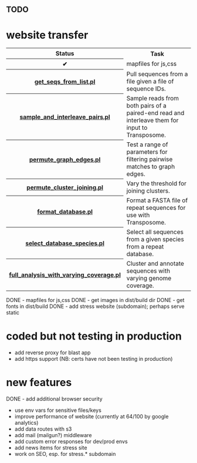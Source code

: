 ## TODO
# website transfer

<table>
<tr><th>Status</th><th>Task</th></tr>
<tr><th>&#10004</a></th><td>mapfiles for js,css</td></tr>
<tr><th><a href="https://github.com/sestaton/transposome-scripts/blob/master/get_seqs_from_list.pl">get_seqs_from_list.pl</a></th><td>Pull sequences from a file given a file of sequence IDs.</td></tr>
<tr><th><a href="https://github.com/sestaton/transposome-scripts/blob/master/sample_and_interleave_pairs.pl">sample_and_interleave_pairs.pl</a></th><td>Sample reads from both pairs of a paired-end read and interleave them for input to Transposome.</td></tr>
<tr><th><a href="https://github.com/sestaton/transposome-scripts/blob/master/permute_graph_edges.pl">permute_graph_edges.pl</a></th><td>Test a range of parameters for filtering pairwise matches to graph edges.</td></tr>
<tr><th><a href="https://github.com/sestaton/transposome-scripts/blob/master/permute_cluster_joining.pl">permute_cluster_joining.pl</a></th><td>Vary the threshold for joining clusters.</td></tr>
<tr><th><a href="https://github.com/sestaton/transposome-scripts/blob/master/format_database.pl">format_database.pl</a></th><td>Format a FASTA file of repeat sequences for use with Transposome.</td></tr>
<tr><th><a href="https://github.com/sestaton/transposome-scripts/blob/master/select_database_species.pl">select_database_species.pl</a></th><td>Select all sequences from a given species from a repeat database.</td></tr>
<tr><th><a href="https://github.com/sestaton/transposome-scripts/blob/master/full_analysis_with_varying_coverage.pl">full_analysis_with_varying_coverage.pl</a></th><td>Cluster and annotate sequences with varying genome coverage.</td></tr>
</table>

DONE - mapfiles for js,css
DONE - get images in dist/build dir
DONE - get fonts in dist/build
DONE - add stress website (subdomain); perhaps serve static

# coded but not testing in production
- add reverse proxy for blast app
- add https support (NB: certs have not been testing in production)

# new features
DONE - add additional browser security
- use env vars for sensitive files/keys
- improve performance of website (currently at 64/100 by google analytics)
- add data routes with s3
- add mail (mailgun?) middleware
- add custom error responses for dev/prod envs
- add news items for stress site
- work on SEO, esp. for stress.* subdomain
